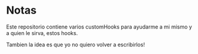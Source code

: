 # Notas

Este repositorio contiene varios customHooks para ayudarme a mi mismo y a quien le sirva, estos hooks.

Tambien la idea es que yo no quiero volver a escribirlos!